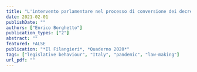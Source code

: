 ```yaml
---
title: "L'intervento parlamentare nel processo di conversione dei decreti-legge 'pandemici'"
date: 2021-02-01
publishDate: ""
authors: ["Enrico Borghetto"]
publication_types: ["2"]
abstract: ""
featured: FALSE
publication: "*Il Filangieri*, *Quaderno 2020*"
tags: ["legislative behaviour", "Italy", "pandemic", "law-making"]
url_pdf: ""
---
```


